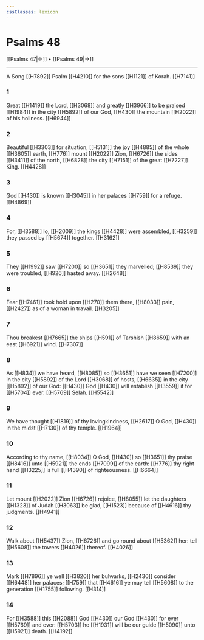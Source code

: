 ```yaml
---
cssClasses: lexicon
---
```

# Psalms 48

[[Psalms 47|←]] • [[Psalms 49|→]]

---

A Song [[H7892]] Psalm [[H4210]] for the sons [[H1121]] of Korah. [[H7141]]

### 1
Great [[H1419]] the Lord, [[H3068]] and greatly [[H3966]] to be praised [[H1984]] in the city [[H5892]] of our God, [[H430]] the mountain [[H2022]] of his holiness. [[H6944]]

### 2
Beautiful [[H3303]] for situation, [[H5131]] the joy [[H4885]] of the whole [[H3605]] earth, [[H776]] mount [[H2022]] Zion, [[H6726]] the sides [[H3411]] of the north, [[H6828]] the city [[H7151]] of the great [[H7227]] King. [[H4428]]

### 3
God [[H430]] is known [[H3045]] in her palaces [[H759]] for a refuge. [[H4869]]

### 4
For, [[H3588]] lo, [[H2009]] the kings [[H4428]] were assembled, [[H3259]] they passed by [[H5674]] together. [[H3162]]

### 5
They [[H1992]] saw [[H7200]] so [[H3651]] they marvelled; [[H8539]] they were troubled, [[H926]] hasted away. [[H2648]]

### 6
Fear [[H7461]] took hold upon [[H270]] them there, [[H8033]] pain, [[H2427]] as of a woman in travail. [[H3205]]

### 7
Thou breakest [[H7665]] the ships [[H591]] of Tarshish [[H8659]] with an east [[H6921]] wind. [[H7307]]

### 8
As [[H834]] we have heard, [[H8085]] so [[H3651]] have we seen [[H7200]] in the city [[H5892]] of the Lord [[H3068]] of hosts, [[H6635]] in the city [[H5892]] of our God: [[H430]] God [[H430]] will establish [[H3559]] it for [[H5704]] ever. [[H5769]] Selah. [[H5542]]

### 9
We have thought [[H1819]] of thy lovingkindness, [[H2617]] O God, [[H430]] in the midst [[H7130]] of thy temple. [[H1964]]

### 10
According to thy name, [[H8034]] O God, [[H430]] so [[H3651]] thy praise [[H8416]] unto [[H5921]] the ends [[H7099]] of the earth: [[H776]] thy right hand [[H3225]] is full [[H4390]] of righteousness. [[H6664]]

### 11
Let mount [[H2022]] Zion [[H6726]] rejoice, [[H8055]] let the daughters [[H1323]] of Judah [[H3063]] be glad, [[H1523]] because of [[H4616]] thy judgments. [[H4941]]

### 12
Walk about [[H5437]] Zion, [[H6726]] and go round about [[H5362]] her: tell [[H5608]] the towers [[H4026]] thereof. [[H4026]]

### 13
Mark [[H7896]] ye well [[H3820]] her bulwarks, [[H2430]] consider [[H6448]] her palaces; [[H759]] that [[H4616]] ye may tell [[H5608]] to the generation [[H1755]] following. [[H314]]

### 14
For [[H3588]] this [[H2088]] God [[H430]] our God [[H430]] for ever [[H5769]] and ever: [[H5703]] he [[H1931]] will be our guide [[H5090]] unto [[H5921]] death. [[H4192]]